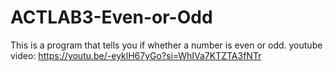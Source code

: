 # ACTLAB3-Even-or-Odd
This is a program that tells you if whether a number is even or odd.
youtube video: https://youtu.be/-eyklH67yGo?si=WhIVa7KTZTA3fNTr
